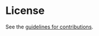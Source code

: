 # License

See the
[guidelines for contributions](https://github.com/ace-wg/est-oscore/blob/master/CONTRIBUTING.md).
